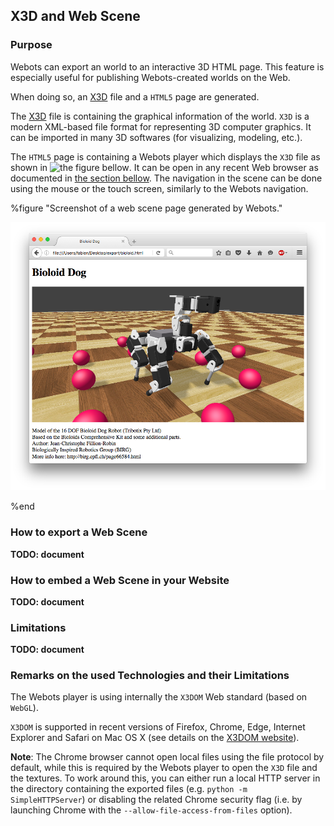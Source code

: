 ## X3D and Web Scene

### Purpose

Webots can export an world to an interactive 3D HTML page.
This feature is especially useful for publishing Webots-created worlds on the Web.

When doing so, an [X3D](http://www.web3d.org/x3d/what-x3d) file and a `HTML5` page are generated.

The [X3D](http://www.web3d.org/x3d/what-x3d) file is containing the graphical information of the world.
`X3D` is a modern XML-based file format for representing 3D computer graphics.
It can be imported in many 3D softwares (for visualizing, modeling, etc.).

The `HTML5` page is containing a Webots player which displays the `X3D` file
as shown in ![the figure bellow](#screenshot-of-a-web-scene-page-generated-by-webots).
It can be open in any recent Web browser as documented in [the section bellow](#remarks-on-the-used-technologies-and-their-limitations).
The navigation in the scene can be done using the mouse or the touch screen, similarly to the Webots navigation.


%figure "Screenshot of a web scene page generated by Webots."

![screenshot-web-scene.png](images/screenshot-web-scene.png)

%end


### How to export a Web Scene

**TODO: document**


### How to embed a Web Scene in your Website

**TODO: document**


### Limitations

**TODO: document**


### Remarks on the used Technologies and their Limitations

The Webots player is using internally the `X3DOM` Web standard (based on `WebGL`).

`X3DOM` is supported in recent versions of Firefox, Chrome, Edge, Internet Explorer and Safari on
Mac OS X (see details on the [X3DOM website](http://www.x3dom.org)).

**Note**:
The Chrome browser cannot open local files using the file protocol by default,
while this is required by the Webots player to open the `X3D` file and the textures.
To work around this, you can either run a local HTTP server in the directory
containing the exported files (e.g. `python -m SimpleHTTPServer`) or
disabling the related Chrome security flag (i.e. by launching Chrome with the
`--allow-file-access-from-files` option).
